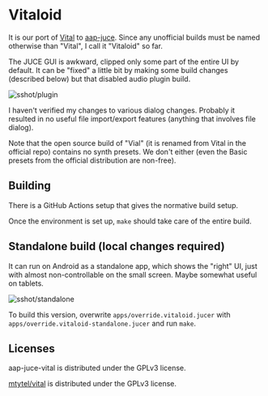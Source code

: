 # Vitaloid

It is our port of [Vital](https://github.com/mtytel/vital) to [aap-juce](https://github.com/atsushieno/aap-juce). Since any unofficial builds must be named otherwise than "Vital", I call it "Vitaloid" so far.

The JUCE GUI is awkward, clipped only some part of the entire UI by default. It can be "fixed" a little bit by making some build changes (described below) but that disabled audio plugin build.

![sshot/plugin](https://user-images.githubusercontent.com/53929/146757902-9cfdf8ae-f737-4cf7-96b1-72c110d72784.png)

I haven't verified my changes to various dialog changes. Probably it resulted in no useful file import/export features (anything that involves file dialog).

Note that the open source build of "Vial" (it is renamed from Vital in the official repo) contains no synth presets. We don't either (even the Basic presets from the official distribution are non-free).

## Building

There is a GitHub Actions setup that gives the normative build setup.

Once the environment is set up, `make` should take care of the entire build.

## Standalone build (local changes required)

It can run on Android as a standalone app, which shows the "right" UI, just with almost non-controllable on the small screen. Maybe somewhat useful on tablets.

![sshot/standalone](https://user-images.githubusercontent.com/53929/146684386-9233832a-54d5-466d-9d92-9f2d3878dbf3.png)

To build this version, overwrite `apps/override.vitaloid.jucer` with `apps/override.vitaloid-standalone.jucer` and run `make`.

## Licenses

aap-juce-vital is distributed under the GPLv3 license.

[mtytel/vital](https://github.com/mtytel/vital/) is distributed under the GPLv3 license.
